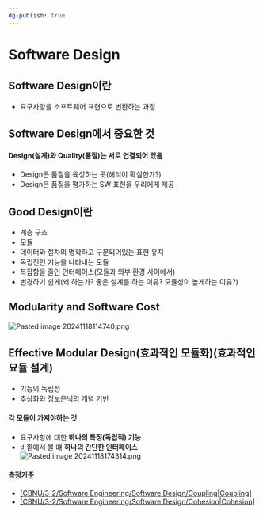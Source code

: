 ```yaml
---
dg-publish: true
---
```


# Software Design
## Software Design이란
- 요구사항을 소프트웨어 표현으로 변환하는 과정

## Software Design에서 중요한 것
#### Design(설계)와 Quality(품질)는 서로 연결되어 있음 
- Design은 품질을 육성하는 곳(해석이 확실한가?)
- Design은 품질을 평가하는 SW 표현을 우리에게 제공



## Good Design이란
- 계층 구조
- 모듈
- 데이터와 절차의 명확하고 구분되어있는 표현 유지
- 독립전인 기능을 나타내는 모듈
- 복잡함을 줄인 인터페이스(모듈과 외부 환경 사이에서)
- 변경하기 쉽게(왜 하는가? 좋은 설계를 하는 이유? 모듈성이 높게하는 이유?)


## Modularity and Software Cost
![Pasted image 20241118114740.png](/img/user/Image/Pasted%20image%2020241118114740.png)

## Effective Modular Design(효과적인 모듈화)(효과적인 묘듈 설계)
- 기능의 독립성
- 추상화와 정보은닉의 개념 기반
#### 각 모듈이 가져야하는 것
- 요구사항에 대한 **하나의 특정(독립적) 기능**
- 바깥에서 볼 떄 **하나의 간단한 인터페이스**
![Pasted image 20241118174314.png](/img/user/Image/Pasted%20image%2020241118174314.png)
#### 측정기준
- [[CBNU/3-2/Software Engineering/Software Design/Coupling\|Coupling]](결합력)
- [[CBNU/3-2/Software Engineering/Software Design/Cohesion\|Cohesion]](응집력)
